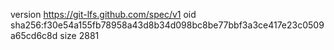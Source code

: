 version https://git-lfs.github.com/spec/v1
oid sha256:f30e54a155fb78958a43d8b34d098bc8be77bbf3a3ce417e23c0509a65cd6c8d
size 2881
